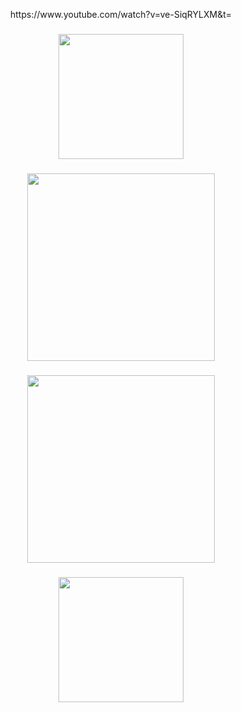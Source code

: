 <p align="center">https://www.youtube.com/watch?v=ve-SiqRYLXM&t=</p>

###

<div align="center">
  <img height="200" src="https://cdn.discordapp.com/attachments/1040759899359039519/1317538731913121852/kaneda-shotaro-akira.gif?ex=675f0d10&is=675dbb90&hm=068e74cc2946b8966b54148238a6b5739150b485ca1bcbcf707aaad34e4246c8&"  />
</div>

###

<div align="center">
  <img height="300" src="https://cdn.discordapp.com/attachments/1306128816929767454/1311626307121053737/e9l3kl2s9uyc1.jpeg?ex=6752c530&is=675173b0&hm=1e62adea9d2f72cf1769b814874662f630fba56cb7dbcd9e15bfdd4ce4d027cd&"  />
</div>

###

<div align="center">
  <img height="300" src="https://cdn.discordapp.com/attachments/1040759899359039519/1314324655082836158/eb883aabbc0fb1f981060d8c86dd4afe.gif?ex=67535bb8&is=67520a38&hm=a2f70b33223cc31430a4a6fc3a731b19b76e4193d16a8ce64c28091824f72d6b&"  />
</div>

###

<div align="center">
  <img height="200" src="https://tenor.com/de/view/tetsuo-transformation-akira-gif-12087244"  />
</div>
